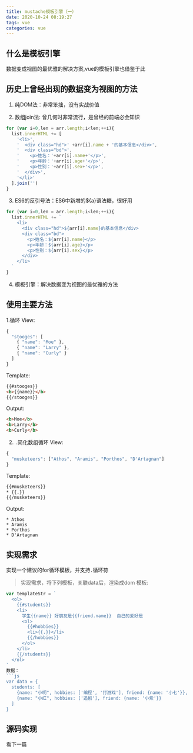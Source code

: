```yaml
---
title: mustache模板引擎（一）
date: 2020-10-24 08:19:27
tags: vue
categories: vue
---
```

## 什么是模板引擎
数据变成视图的最优雅的解决方案,vue的模板引擎也借鉴于此

## 历史上曾经出现的数据变为视图的方法
1. 纯DOM法：非常笨拙，没有实战价值

2. 数组join法: 曾几何时非常流行，是曾经的前端必会知识
```js
for (var i=0,len = arr.length;i<len;++i){
  list.innerHTML += [
    '<li>',
    '  <div class="hd">' +arr[i].name + '的基本信息</div>',
    '  <div class="bd">',
    '    <p>姓名：'+arr[i].name+'</p>',
    '    <p>年龄：'+arr[i].age+'</p>',
    '    <p>性别：'+arr[i].sex+'</p>',
    '  </div>',
    '</li>'
  ].join('')
}
```

3. ES6的反引号法：ES6中新增的${a}语法糖，很好用
```js
for (var i=0,len = arr.length;i<len;++i){
  list.innerHTML += `
    <li> 
      <div class="hd">${arr[i].name}的基本信息</div>  
      <div class="bd">    
        <p>姓名：${arr[i].name}</p>    
        <p>年龄：${arr[i].age}</p>    
        <p>性别：${arr[i].sex}</p>  
      </div>
    </li>
  `
}
```

4. 模板引擎：解决数据变为视图的最优雅的方法

## 使用主要方法
1.循环
View:
```js
{
  "stooges": [
    { "name": "Moe" },
    { "name": "Larry" },
    { "name": "Curly" }
  ]
}
```


Template:
```html
{{#stooges}}
<b>{{name}}</b>
{{/stooges}}
```

Output:
```html
<b>Moe</b>
<b>Larry</b>
<b>Curly</b>
```

2. `.`简化数组循环
View:
```js
{
  "musketeers": ["Athos", "Aramis", "Porthos", "D'Artagnan"]
}
```

Template:
```html
{{#musketeers}}
* {{.}}
{{/musketeers}}
```

Output:
```
* Athos
* Aramis
* Porthos
* D'Artagnan
```

## 实现需求 
实现一个建议的for循环模板，并支持`.`循环符
> 实现需求，将下列模板，关联data后，渲染成dom
模板:
```js
var templateStr = `
  <ol>
    {{#students}}
    <li> 
      学生{{name}} 好朋友是{{friend.name}}  自己的爱好是
      <ol>
        {{#hobbies}}
        <li>{{.}}</li>
        {{/hobbies}}
      </ol>
    </li>
    {{/students}}
  </ol>
`
数据：
```js
var data = {
  students: [
    {name: "小明", hobbies: ['编程', '打游戏'], friend: {name: '小七'}},
    {name: "小红", hobbies: ['追剧'], friend: {name: '小紫'}}
  ]
}
```

## 源码实现
看下一篇
